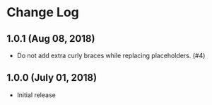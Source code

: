 # Change Log

## 1.0.1 (Aug 08, 2018)
- Do not add extra curly braces while replacing placeholders. (#4)

## 1.0.0 (July 01, 2018)
- Initial release